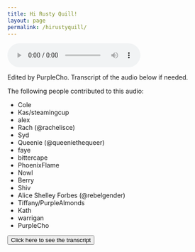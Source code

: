 ```yaml
---
title: Hi Rusty Quill!
layout: page
permalink: /hirustyquill/
---
```

<audio
    controls
    src="/assets/hi-rq.mp3">Whoops, your browser cannot load the audio for some reason!
</audio>

Edited by PurpleCho. Transcript of the audio below if needed.

The following people contributed to this audio:
- Cole
- Kas/steamingcup
- alex
- Rach (@rachelisce)
- Syd
- Queenie (@queeniethequeer)
- faye
- bittercape
- PhoenixFlame
- Nowl
- Berry
- Shiv
- Alice Shelley Forbes (@rebelgender)
- Tiffany/PurpleAlmonds
- Kath
- warrigan
- PurpleCho

<script>
    function toggleTranscript() {
        var x = document.getElementById("transcript");
        if (x.style.visibility != "hidden") {
            x.style.visibility = "hidden";
        } else {
            x.style.visibility = "";
        }
    } 
</script>

<button onclick="toggleTranscript()">Click here to see the transcript</button>

<div
    id="transcript"
    style="visibility: hidden;">
    <p>Hi Rusty Quill, everyone here.</p>
    <p>Hello Rusty Quill, apologies for the deception but we wanted to make sure you started listening, so we thought it best not to announce ourselves. We're assuming you're alone, you always did prefer to look at fan submissions in private. I wouldn't try too hard to stop listening, there's every likelihood that you'll miss out on the thanks and praise you'll get. So just listen. Thank you for providing moments of terror and wonder through your podcasts. Now, shall we tell you how great you are again?</p>
</div>